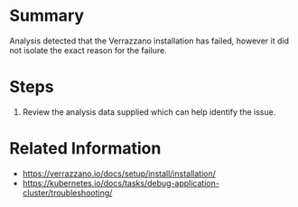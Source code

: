 # Summary
Analysis detected that the Verrazzano installation has failed, however it did not isolate the exact reason for the failure.

# Steps
1. Review the analysis data supplied which can help identify the issue.

# Related Information
* https://verrazzano.io/docs/setup/install/installation/
* https://kubernetes.io/docs/tasks/debug-application-cluster/troubleshooting/
